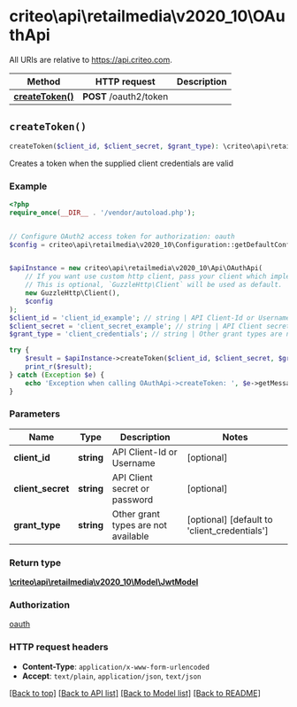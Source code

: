 # criteo\api\retailmedia\v2020_10\OAuthApi

All URIs are relative to https://api.criteo.com.

Method | HTTP request | Description
------------- | ------------- | -------------
[**createToken()**](OAuthApi.md#createToken) | **POST** /oauth2/token | 


## `createToken()`

```php
createToken($client_id, $client_secret, $grant_type): \criteo\api\retailmedia\v2020_10\Model\JwtModel
```



Creates a token when the supplied client credentials are valid

### Example

```php
<?php
require_once(__DIR__ . '/vendor/autoload.php');


// Configure OAuth2 access token for authorization: oauth
$config = criteo\api\retailmedia\v2020_10\Configuration::getDefaultConfiguration()->setAccessToken('YOUR_ACCESS_TOKEN');


$apiInstance = new criteo\api\retailmedia\v2020_10\Api\OAuthApi(
    // If you want use custom http client, pass your client which implements `GuzzleHttp\ClientInterface`.
    // This is optional, `GuzzleHttp\Client` will be used as default.
    new GuzzleHttp\Client(),
    $config
);
$client_id = 'client_id_example'; // string | API Client-Id or Username
$client_secret = 'client_secret_example'; // string | API Client secret or password
$grant_type = 'client_credentials'; // string | Other grant types are not available

try {
    $result = $apiInstance->createToken($client_id, $client_secret, $grant_type);
    print_r($result);
} catch (Exception $e) {
    echo 'Exception when calling OAuthApi->createToken: ', $e->getMessage(), PHP_EOL;
}
```

### Parameters

Name | Type | Description  | Notes
------------- | ------------- | ------------- | -------------
 **client_id** | **string**| API Client-Id or Username | [optional]
 **client_secret** | **string**| API Client secret or password | [optional]
 **grant_type** | **string**| Other grant types are not available | [optional] [default to &#39;client_credentials&#39;]

### Return type

[**\criteo\api\retailmedia\v2020_10\Model\JwtModel**](../Model/JwtModel.md)

### Authorization

[oauth](../../README.md#oauth)

### HTTP request headers

- **Content-Type**: `application/x-www-form-urlencoded`
- **Accept**: `text/plain`, `application/json`, `text/json`

[[Back to top]](#) [[Back to API list]](../../README.md#endpoints)
[[Back to Model list]](../../README.md#models)
[[Back to README]](../../README.md)
